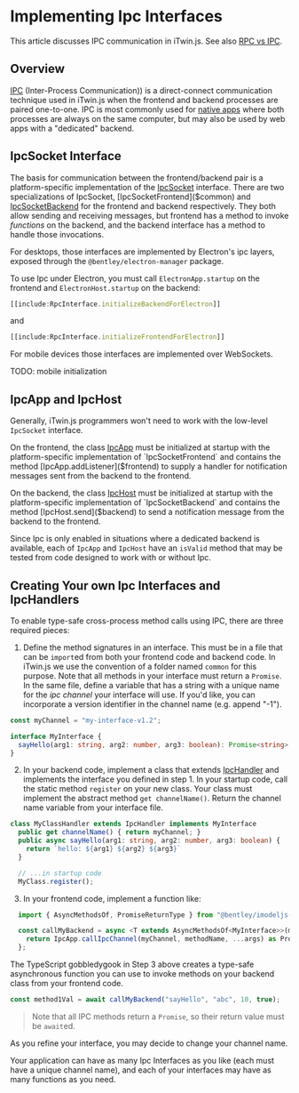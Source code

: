 # Implementing Ipc Interfaces

This article discusses IPC communication in iTwin.js. See also [RPC vs IPC](./RpcVsIpc.md).

## Overview

[IPC](https://en.wikipedia.org/wiki/Inter-process_communication) (Inter-Process Communication)) is a direct-connect communication technique used in iTwin.js when the frontend and backend processes are paired one-to-one. IPC is most commonly used for [native apps](./NativeApps.md) where both processes are always on the same computer, but may also be used by web apps with a "dedicated" backend.

## IpcSocket Interface

The basis for communication between the frontend/backend pair is a platform-specific implementation of the [IpcSocket]($common) interface. There are two specializations of IpcSocket, [IpcSocketFrontend]($common) and [IpcSocketBackend]($common) for the frontend and backend respectively. They both allow sending and receiving messages, but frontend has a method to invoke _functions_ on the backend, and the backend interface has a method to handle those invocations.

For desktops, those interfaces are implemented by Electron's ipc layers, exposed through the `@bentley/electron-manager` package.

To use Ipc under Electron, you must call `ElectronApp.startup` on the frontend and `ElectronHost.startup` on the backend:

```ts
[[include:RpcInterface.initializeBackendForElectron]]

```

and

```ts
[[include:RpcInterface.initializeFrontendForElectron]]

```

For mobile devices those interfaces are implemented over WebSockets.

TODO: mobile initialization

## IpcApp and IpcHost

Generally, iTwin.js programmers won't need to work with the low-level `IpcSocket` interface.

On the frontend, the class [IpcApp]($frontend) must be initialized at startup with the platform-specific implementation of `IpcSocketFrontend` and contains the method [IpcApp.addListener]($frontend) to supply a handler for notification messages sent from the backend to the frontend.

On the backend, the class [IpcHost]($backend) must be initialized at startup with the platform-specific implementation of `IpcSocketBackend` and contains the method [IpcHost.send]($backend) to send a notification message from the backend to the frontend.

Since Ipc is only enabled in situations where a dedicated backend is available, each of `IpcApp` and `IpcHost` have an `isValid` method that may be tested from code designed to work with or without Ipc.

## Creating Your own Ipc Interfaces and IpcHandlers

To enable type-safe cross-process method calls using IPC, there are three required pieces:

1. Define the method signatures in an interface. This must be in a file that can be `import`ed from both your frontend code and backend code. In iTwin.js we use the convention of a folder named `common` for this purpose. Note that all methods in your interface must return a `Promise`. In the same file, define a variable that has a string with a unique name for the _ipc channel_ your interface will use. If you'd like, you can incorporate a version identifier in the channel name (e.g. append "-1").

```ts
const myChannel = "my-interface-v1.2";

interface MyInterface {
  sayHello(arg1: string, arg2: number, arg3: boolean): Promise<string>;
}
```

2. In your backend code, implement a class that extends [IpcHandler]($backend) and implements the interface you defined in step 1. In your startup code, call the static method `register` on your new class. Your class must implement the abstract method `get channelName()`. Return the channel name variable from your interface file.

```ts
class MyClassHandler extends IpcHandler implements MyInterface
  public get channelName() { return myChannel; }
  public async sayHello(arg1: string, arg2: number, arg3: boolean) {
    return `hello: ${arg1} ${arg2} ${arg3}`
  }

  // ...in startup code
  MyClass.register();
```

3. In your frontend code, implement a function like:

```ts
  import { AsyncMethodsOf, PromiseReturnType } from "@bentley/imodeljs-frontend";

  const callMyBackend = async <T extends AsyncMethodsOf<MyInterface>>(methodName: T,...args: Parameters<MyInterface[T]>) => {
    return IpcApp.callIpcChannel(myChannel, methodName, ...args) as PromiseReturnType<MyInterface[T]>;
  };
```

The TypeScript gobbledygook in Step 3 above creates a type-safe asynchronous function you can use to invoke methods on your backend class from your frontend code.

```ts
const method1Val = await callMyBackend("sayHello", "abc", 10, true);
```

> Note that all IPC methods return a `Promise`, so their return value must be `await`ed.

As you refine your interface, you may decide to change your channel name.

Your application can have as many Ipc Interfaces as you like (each must have a unique channel name), and each of your interfaces may have as many functions as you need.
